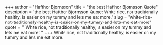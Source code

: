 +++
author = "Hafthor Bjornsson"
title = "the best Hafthor Bjornsson Quote"
description = "the best Hafthor Bjornsson Quote: White rice, not traditionally healthy, is easier on my tummy and lets me eat more."
slug = "white-rice-not-traditionally-healthy-is-easier-on-my-tummy-and-lets-me-eat-more"
quote = '''White rice, not traditionally healthy, is easier on my tummy and lets me eat more.'''
+++
White rice, not traditionally healthy, is easier on my tummy and lets me eat more.
